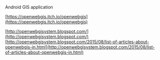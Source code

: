 Android GIS application

[https://openwebgis.itch.io/openwebgis](https://openwebgis.itch.io/openwebgis)  
  
[http://openwebgisystem.blogspot.com/](http://openwebgisystem.blogspot.com/)  
[http://openwebgisystem.blogspot.com/2015/08/list-of-articles-about-openwebgis-in.html](http://openwebgisystem.blogspot.com/2015/08/list-of-articles-about-openwebgis-in.html)

